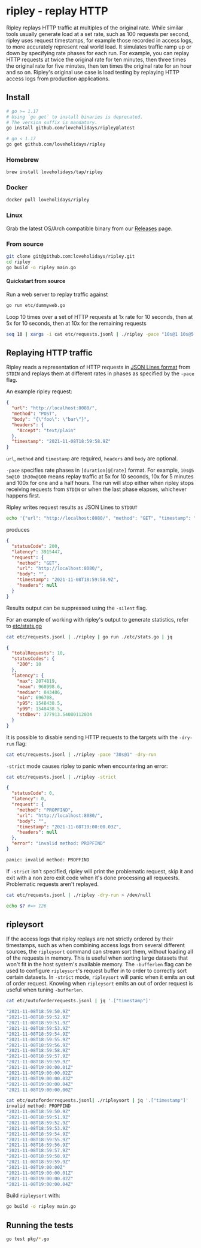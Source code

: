 # ripley - replay HTTP

Ripley replays HTTP traffic at multiples of the original rate. While similar tools usually generate load at a set rate, such as 100 requests per second, ripley uses request timestamps, for example those recorded in access logs, to more accurately represent real world load. It simulates traffic ramp up or down by specifying rate phases for each run. For example, you can replay HTTP requests at twice the original rate for ten minutes, then three times the original rate for five minutes, then ten times the original rate for an hour and so on. Ripley's original use case is load testing by replaying HTTP access logs from production applications.

## Install

```bash
# go >= 1.17
# Using `go get` to install binaries is deprecated.
# The version suffix is mandatory.
go install github.com/loveholidays/ripley@latest

# go < 1.17
go get github.com/loveholidays/ripley
```

### Homebrew

```bash
brew install loveholidays/tap/ripley
```

### Docker
```bash
docker pull loveholidays/ripley
```

### Linux
Grab the latest OS/Arch compatible binary from our [Releases](https://github.com/loveholidays/ripley/releases) page.

### From source
```bash
git clone git@github.com:loveholidays/ripley.git
cd ripley
go build -o ripley main.go
```

#### Quickstart from source
Run a web server to replay traffic against

```bash
go run etc/dummyweb.go
```

Loop 10 times over a set of HTTP requests at 1x rate for 10 seconds, then at 5x for 10 seconds, then at 10x for the remaining requests

```bash
seq 10 | xargs -i cat etc/requests.jsonl | ./ripley -pace "10s@1 10s@5 1h@10"
```

## Replaying HTTP traffic

Ripley reads a representation of HTTP requests in [JSON Lines format](https://jsonlines.org/) from `STDIN` and replays them at different rates in phases as specified by the `-pace` flag.

An example ripley request:

```JSON
{
  "url": "http://localhost:8080/",
  "method": "POST",
  "body": "{\"foo\": \"bar\"}",
  "headers": {
    "Accept": "text/plain"
  },
  "timestamp": "2021-11-08T18:59:58.9Z"
}
```

`url`, `method` and `timestamp` are required, `headers` and `body` are optional.

`-pace` specifies rate phases in `[duration]@[rate]` format. For example, `10s@5 5m@10 1h30m@100` means replay traffic at 5x for 10 seconds, 10x for 5 minutes and 100x for one and a half hours. The run will stop either when ripley stops receiving requests from `STDIN` or when the last phase elapses, whichever happens first.

Ripley writes request results as JSON Lines to `STDOUT`

```bash
echo '{"url": "http://localhost:8080/", "method": "GET", "timestamp": "2021-11-08T18:59:50.9Z"}' | ./ripley | jq
```

produces

```JSON
{
  "statusCode": 200,
  "latency": 3915447,
  "request": {
    "method": "GET",
    "url": "http://localhost:8080/",
    "body": "",
    "timestamp": "2021-11-08T18:59:50.9Z",
    "headers": null
  }
}
```

Results output can be suppressed using the `-silent` flag.

For an example of working with ripley's output to generate statistics, refer to [etc/stats.go](https://github.com/loveholidays/ripley/blob/main/etc/stats.go)

```bash
cat etc/requests.jsonl | ./ripley | go run ./etc/stats.go | jq
```

```JSON
{
  "totalRequests": 10,
  "statusCodes": {
    "200": 10
  },
  "latency": {
    "max": 2074819,
    "mean": 968998.6,
    "median": 843486,
    "min": 696708,
    "p95": 1548438.5,
    "p99": 1548438.5,
    "stdDev": 377913.54080112034
  }
}
```

It is possible to disable sending HTTP requests to the targets with the `-dry-run` flag:

```bash
cat etc/requests.jsonl | ./ripley -pace "30s@1" -dry-run
```

`-strict` mode causes ripley to panic when encountering an error:

```bash
cat etc/requests.jsonl | ./ripley -strict
```

```JSON
{
  "statusCode": 0,
  "latency": 0,
  "request": {
    "method": "PROPFIND",
    "url": "http://localhost:8080/",
    "body": "",
    "timestamp": "2021-11-08T19:00:00.03Z",
    "headers": null
  },
  "error": "invalid method: PROPFIND"
}
```

```bash
panic: invalid method: PROPFIND
```

If `-strict` isn't specified, ripley will print the problematic request, skip it and exit with a non zero exit code when it's done processing all requeests. Problematic requests aren't replayed.

```bash
cat etc/requests.jsonl | ./ripley -dry-run > /dev/null
```
```bash
echo $? #=> 126
```

## ripleysort

If the access logs that ripley replays are not strictly ordered by their timestamps, such as when combining access logs from several different sources, the `ripleysort` command can stream sort them, without loading all of the requests in memory. This is useful when sorting large datasets that won't fit in the host system's available memory. The `-bufferlen` flag can be used to configure `ripleysort`'s request buffer in to order to correctly sort certain datasets. In `-strict` mode, `ripleysort` will panic when it emits an out of order request. Knowing when `ripleysort` emits an out of order request is useful when tuning `-bufferlen`.

```bash
cat etc/outoforderrequests.jsonl | jq '.["timestamp"]'
```
```bash
"2021-11-08T18:59:50.9Z"
"2021-11-08T18:59:52.9Z"
"2021-11-08T18:59:51.9Z"
"2021-11-08T18:59:53.9Z"
"2021-11-08T18:59:54.9Z"
"2021-11-08T18:59:55.9Z"
"2021-11-08T18:59:56.9Z"
"2021-11-08T18:59:58.9Z"
"2021-11-08T18:59:57.9Z"
"2021-11-08T18:59:59.9Z"
"2021-11-08T19:00:00.01Z"
"2021-11-08T19:00:00.02Z"
"2021-11-08T19:00:00.03Z"
"2021-11-08T19:00:00.04Z"
"2021-11-08T19:00:00.00Z"
```
```bash
cat etc/outoforderrequests.jsonl| ./ripleysort | jq '.["timestamp"]'
invalid method: PROPFIND
"2021-11-08T18:59:50.9Z"
"2021-11-08T18:59:51.9Z"
"2021-11-08T18:59:52.9Z"
"2021-11-08T18:59:53.9Z"
"2021-11-08T18:59:54.9Z"
"2021-11-08T18:59:55.9Z"
"2021-11-08T18:59:56.9Z"
"2021-11-08T18:59:57.9Z"
"2021-11-08T18:59:58.9Z"
"2021-11-08T18:59:59.9Z"
"2021-11-08T19:00:00Z"
"2021-11-08T19:00:00.01Z"
"2021-11-08T19:00:00.02Z"
"2021-11-08T19:00:00.04Z"
```

Build `ripleysort` with:
```bash
go build -o ripley main.go
```


## Running the tests

```bash
go test pkg/*.go
```
